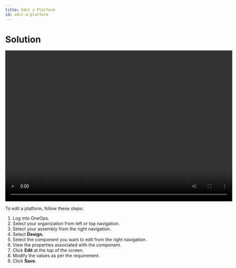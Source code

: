 ```yaml
---
title: Edit a Platform
id: edit-a-platform
---
```


# Solution

<video width="720" height="480" preload="metadata" controls="" class="grovo-video">
    <source src="http://videos.grovo.com/walmart-oneops-design-0215_editing-and-deleting-your-platform_4668.webm?vpv=1" type="video/webm">
    Your browser does not implement HTML5 video. 
</video>

To edit a platform, follow these steps:

1. Log into OneOps.
2. Select your organization from left or top navigation.
3. Select your assembly from the right navigation.
4. Select **Design.**
5. Select the component you want to edit from the right navigation.
6. View the properties associated with the component.
7. Click **Edit** at the top of the screen.
8. Modify the values as per the requirement.
9. Click **Save.**

